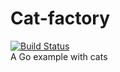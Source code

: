 # Cat-factory
[![Build Status](https://travis-ci.org/Xwilarg/Cat-factory.svg?branch=master)](https://travis-ci.org/Xwilarg/Cat-factory)<br/>
A Go example with cats
